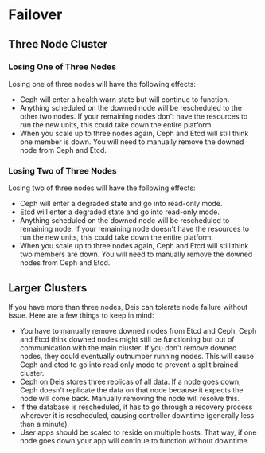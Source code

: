 # Failover

## Three Node Cluster

### Losing One of Three Nodes

Losing one of three nodes will have the following effects:

- Ceph will enter a health warn state but will continue to function.
- Anything scheduled on the downed node will be rescheduled to the other two nodes.
  If your remaining nodes don't have the resources to run the new units, this could
  take down the entire platform
- When you scale up to three nodes again, Ceph and Etcd will still think one member is down.
  You will need to manually remove the downed node from Ceph and Etcd.

### Losing Two of Three Nodes

Losing two of three nodes will have the following effects:

- Ceph will enter a degraded state and go into read-only mode.
- Etcd will enter a degraded state and go into read-only mode.
- Anything scheduled on the downed node will be rescheduled to remaining node.
  If your remaining node doesn't have the resources to run the new units, this could
  take down the entire platform.
- When you scale up to three nodes again, Ceph and Etcd will still think two members are down.
  You will need to manually remove the downed nodes from Ceph and Etcd.

## Larger Clusters

If you have more than three nodes, Deis can tolerate node failure without issue.
Here are a few things to keep in mind:

- You have to manually remove downed nodes from Etcd and Ceph. Ceph and Etcd think downed nodes
  might still be functioning but out of communication with the main cluster. If you don't remove
  downed nodes, they could eventually outnumber running nodes. This will cause Ceph and etcd to go
  into read only mode to prevent a split brained cluster.
- Ceph on Deis stores three replicas of all data. If a node goes down, Ceph doesn't replicate the data on
  that node because it expects the node will come back. Manually removing the node will resolve this.
- If the database is rescheduled, it has to go through a recovery process wherever it is rescheduled, causing
  controller downtime (generally less than a minute).
- User apps should be scaled to reside on multiple hosts. That way, if one node goes down your app will continue to
  function without downtime.
